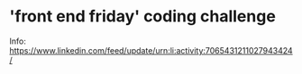 # 'front end friday' coding challenge

Info: https://www.linkedin.com/feed/update/urn:li:activity:7065431211027943424/
